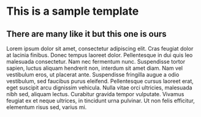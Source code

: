 # This is a sample template

## There are many like it but this one is ours

Lorem ipsum dolor sit amet, consectetur adipiscing elit. Cras feugiat dolor at lacinia finibus. Donec tempus laoreet dolor. Pellentesque in dui quis leo malesuada consectetur. Nam nec fermentum nunc. Suspendisse tortor sapien, luctus aliquam hendrerit non, interdum sit amet diam. Nam vel vestibulum eros, ut placerat ante. Suspendisse fringilla augue a odio vestibulum, sed faucibus purus eleifend. Pellentesque cursus laoreet erat, eget suscipit arcu dignissim vehicula. Nulla vitae orci ultricies, malesuada nibh sed, aliquam lectus. Curabitur gravida tempor vulputate. Vivamus feugiat ex et neque ultrices, in tincidunt urna pulvinar. Ut non felis efficitur, elementum risus sed, varius mi.
